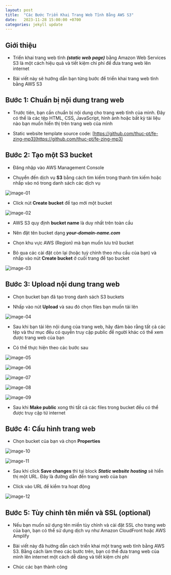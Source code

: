 ```yaml
---
layout: post
title:  "Các Bước Triển Khai Trang Web Tĩnh Bằng AWS S3"
date:   2023-11-28 15:00:00 +0700
categories: jekyll update
---
```

## Giới thiệu

- Triển khai trang web tĩnh ***(static web page)*** bằng Amazon Web Services S3 là một cách hiệu quả và tiết kiệm chi phí để đưa trang web lên internet

- Bài viết này sẽ hướng dẫn bạn từng bước để triển khai trang web tĩnh bằng AWS S3

## Bước 1: Chuẩn bị nội dung trang web

- Trước tiên, bạn cần chuẩn bị nội dung cho trang web tĩnh của mình. Đây có thể là các tệp HTML, CSS, JavaScript, hình ảnh hoặc bất kỳ tài liệu nào bạn muốn hiển thị trên trang web của mình

- Static website template source code: [https://github.com/thuc-pt/fe-zing-mp3](https://github.com/thuc-pt/fe-zing-mp3)

## Bước 2: Tạo một S3 bucket

- Đăng nhập vào AWS Management Console

- Chuyển đến dịch vụ **S3** bằng cách tìm kiếm trong thanh tìm kiếm hoặc nhấp vào nó trong danh sách các dịch vụ

![image-01](/assets/images/2023-11-28-deploy-static-page-with-s3/image-01.png)

- Click nút **Create bucket** để tạo mới một bucket

![image-02](/assets/images/2023-11-28-deploy-static-page-with-s3/image-02.png)

- AWS S3 quy định **bucket name** là duy nhất trên toàn cầu

- Nên đặt tên bucket dạng ***your-domain-name.com***

- Chọn khu vực AWS (Region) mà bạn muốn lưu trữ bucket

- Bỏ qua các cài đặt còn lại (hoặc tuỳ chỉnh theo nhu cầu của bạn) và nhấp vào nút **Create bucket** ở cuối trang để tạo bucket

![image-03](/assets/images/2023-11-28-deploy-static-page-with-s3/image-03.png)

## Bước 3: Upload nội dung trang web

- Chọn bucket bạn đã tạo trong danh sách S3 buckets

- Nhấp vào nút **Upload** và sau đó chọn files bạn muốn tải lên

![image-04](/assets/images/2023-11-28-deploy-static-page-with-s3/image-04.png)

- Sau khi bạn tải lên nội dung của trang web, hãy đảm bảo rằng tất cả các tệp và thư mục đều có quyền truy cập public để người khác có thể xem được trang web của bạn

- Có thể thực hiện theo các bước sau

![image-05](/assets/images/2023-11-28-deploy-static-page-with-s3/image-05.png)

![image-06](/assets/images/2023-11-28-deploy-static-page-with-s3/image-06.png)

![image-07](/assets/images/2023-11-28-deploy-static-page-with-s3/image-07.png)

![image-08](/assets/images/2023-11-28-deploy-static-page-with-s3/image-08.png)

![image-09](/assets/images/2023-11-28-deploy-static-page-with-s3/image-09.png)

- Sau khi **Make public** xong thì tất cả các files trong bucket đều có thể được truy cập từ internet

## Bước 4: Cấu hình trang web

- Chọn bucket của bạn và chọn **Properties**

![image-10](/assets/images/2023-11-28-deploy-static-page-with-s3/image-10.png)

![image-11](/assets/images/2023-11-28-deploy-static-page-with-s3/image-11.png)

- Sau khi click **Save changes** thì tại block ***Static website hosting*** sẽ hiển thị một URL. Đây là đường dẫn đến trang web của bạn

- Click vào URL để kiểm tra hoạt động

![image-12](/assets/images/2023-11-28-deploy-static-page-with-s3/image-12.png)

## Bước 5: Tùy chỉnh tên miền và SSL (optional)

- Nếu bạn muốn sử dụng tên miền tùy chỉnh và cài đặt SSL cho trang web của bạn, bạn có thể sử dụng dịch vụ như Amazon CloudFront hoặc AWS Amplify

- Bài viết này đã hướng dẫn cách triển khai một trang web tĩnh bằng AWS S3. Bằng cách làm theo các bước trên, bạn có thể đưa trang web của mình lên internet một cách dễ dàng và tiết kiệm chi phí

- Chúc các bạn thành công
